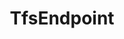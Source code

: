 ---
optionsClassName: TfsEndpointOptions
optionsClassFullName: MigrationTools.Endpoints.TfsEndpointOptions
configurationSamples:
- name: confinguration.json
  description: 
  code: >-
    {
      "MigrationTools": {
        "Endpoints": {
          "*": {
            "TfsEndpoint": [
              {
                "EndpointType": "TfsEndpoint",
                "Organisation": null,
                "Project": null,
                "Enabled": false,
                "AuthenticationMode": "AccessToken",
                "AccessToken": null,
                "ReflectedWorkItemIdField": null,
                "LanguageMaps": null,
                "Name": null,
                "EndpointEnrichers": null
              }
            ]
          }
        }
      }
    }
  sampleFor: MigrationTools.Endpoints.TfsEndpointOptions
- name: defaults
  description: 
  code: >-
    {
      "MigrationTools": {
        "EndpointDefaults": {
          "TfsEndpoint": []
        }
      }
    }
  sampleFor: MigrationTools.Endpoints.TfsEndpointOptions
- name: Classic
  description: 
  code: >-
    {
      "$type": "TfsEndpointOptions",
      "Organisation": null,
      "Project": null,
      "Enabled": false,
      "AuthenticationMode": "AccessToken",
      "AccessToken": null,
      "ReflectedWorkItemIdField": null,
      "LanguageMaps": null,
      "Name": null,
      "EndpointEnrichers": null
    }
  sampleFor: MigrationTools.Endpoints.TfsEndpointOptions
description: missng XML code comments
className: TfsEndpoint
typeName: Endpoints
architecture: 
options:
- parameterName: AccessToken
  type: String
  description: missng XML code comments
  defaultValue: missng XML code comments
- parameterName: AuthenticationMode
  type: AuthenticationMode
  description: missng XML code comments
  defaultValue: missng XML code comments
- parameterName: Enabled
  type: Boolean
  description: missng XML code comments
  defaultValue: missng XML code comments
- parameterName: EndpointEnrichers
  type: List
  description: missng XML code comments
  defaultValue: missng XML code comments
- parameterName: LanguageMaps
  type: TfsLanguageMapOptions
  description: missng XML code comments
  defaultValue: missng XML code comments
- parameterName: Name
  type: String
  description: missng XML code comments
  defaultValue: missng XML code comments
- parameterName: Organisation
  type: String
  description: missng XML code comments
  defaultValue: missng XML code comments
- parameterName: Project
  type: String
  description: missng XML code comments
  defaultValue: missng XML code comments
- parameterName: ReflectedWorkItemIdField
  type: String
  description: missng XML code comments
  defaultValue: missng XML code comments
status: missng XML code comments
processingTarget: missng XML code comments
classFile: /src/MigrationTools.Clients.AzureDevops.ObjectModel/Endpoints/TfsEndpoint.cs
optionsClassFile: /src/MigrationTools.Clients.AzureDevops.ObjectModel/Endpoints/TfsEndpointOptions.cs

redirectFrom:
- /Reference/Endpoints/TfsEndpointOptions/
layout: reference
toc: true
permalink: /Reference/Endpoints/TfsEndpoint/
title: TfsEndpoint
categories:
- Endpoints
- 
topics:
- topic: notes
  path: /Endpoints/TfsEndpoint-notes.md
  exists: false
  markdown: ''
- topic: introduction
  path: /Endpoints/TfsEndpoint-introduction.md
  exists: false
  markdown: ''

---